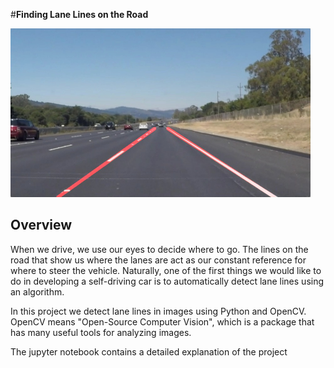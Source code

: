 #**Finding Lane Lines on the Road** 

<img src="examples/laneLines_thirdPass.jpg" width="480" alt="Combined Image" />

Overview
---

When we drive, we use our eyes to decide where to go.  The lines on the road that show us where the lanes are act as our constant reference for where to steer the vehicle.  Naturally, one of the first things we would like to do in developing a self-driving car is to automatically detect lane lines using an algorithm.

In this project we detect lane lines in images using Python and OpenCV.  OpenCV means "Open-Source Computer Vision", which is a package that has many useful tools for analyzing images.  

The jupyter notebook contains a detailed explanation of the project
